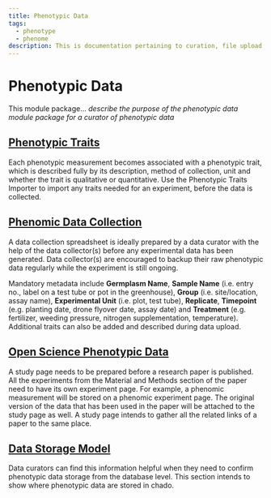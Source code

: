 ```yaml
---
title: Phenotypic Data
tags:
  - phenotype
  - phenome
description: This is documentation pertaining to curation, file upload and management of phenotypic data within TripalCultivate.
---
```

# Phenotypic Data
This module package... *describe the purpose of the phenotypic data module package for a curator of phenotypic data*

## [Phenotypic Traits](phenotypic-data/traits-importer)
Each phenotypic measurement becomes associated with a phenotypic trait, which is described fully by its description, method of collection, unit and whether the trait is qualitative or quantitative. Use the Phenotypic Traits Importer to import any traits needed for an experiment, before the data is collected.


## [Phenomic Data Collection](phenotypic-data/collect-importer) 
A data collection spreadsheet is ideally prepared by a data curator with the help of the data collector(s) before any experimental data has been generated. Data collector(s) are encouraged to backup their raw phenotypic data regularly while the experiment is still ongoing.

Mandatory metadata include **Germplasm Name**, **Sample Name** (i.e. entry no., label on a test tube or pot in the greenhouse), **Group** (i.e. site/location, assay name), **Experimental Unit** (i.e. plot, test tube), **Replicate**, **Timepoint** (e.g. planting date, drone flyover date, assay date) and **Treatment** (e.g. fertilizer, weeding pressure, nitrogen supplementation, temperature). Additional traits can also be added and described during data upload. 


## [Open Science Phenotypic Data](phenotypic-data/share-importer)
A study page needs to be prepared before a research paper is published. All the experiments from the Material and Methods section of the paper need to have its own experiment page. For example, a phenomic measurement will be stored on a phenomic experiment page. The original version of the data that has been used in the paper will be attached to the study page as well. A study page intends to gather all the related links of a paper to the same place. 


## [Data Storage Model](phenotypic-data/data-storage-model)
Data curators can find this information helpful when they need to confirm phenotypic data storage from the database level. This section intends to show where phenotypic data are stored in chado. 
